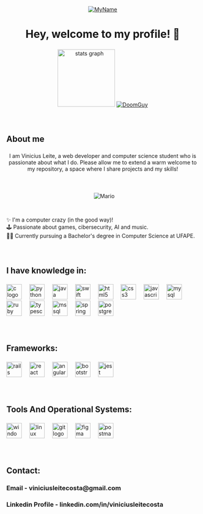 <p align="center">
  <a href="https://www.linkedin.com/in/viniciusleitecosta/">
    <img src="https://github-production-user-asset-6210df.s3.amazonaws.com/92338016/247196957-f68546c3-a627-4941-a3fe-14df030be983.gif" alt="MyName">
  </a>
</p>


<h1 align="center">Hey, welcome to my profile! 👋</h1>

###

<div align="center">
  
  <img src="https://github-readme-stats.vercel.app/api?username=ViniciusLeiteCosta&hide_title=false&hide_rank=false&show_icons=true&include_all_commits=true&count_private=true&disable_animations=false&theme=gotham&locale=en&hide_border=false&order=1" height="150" alt="stats graph"  />
  
 <a href="https://www.instagram.com/universe_symptom/">
    <img src="https://github.com/ViniciusLeiteCosta/ViniciusLeiteCosta/assets/92338016/73164547-ac6b-4fe0-937b-e7116870fd7a)" alt="DoomGuy">
  </a>

</div>

###

&nbsp;
&nbsp;
<h2 align="left">About me</h2>

###

<p align="center">I am Vinicius Leite, a web developer and computer science student who is passionate about what I do. Please allow me to extend a warm welcome to my repository, a space where I share projects and my skills!</p>

###

&nbsp;
&nbsp;
<p align="center">
    &nbsp;
    <img src="https://github.com/ViniciusLeiteCosta/ViniciusLeiteCosta/assets/92338016/2058db71-43bd-44f2-a2cf-249c98975ef6.gif" alt="Mario">
</p>

&nbsp;
&nbsp;
<p align="left">✨ I'm a computer crazy (in the good way)!<br>🕹️ Passionate about games, cibersecurity, AI and music. <br>👨‍💻 Currently pursuing a Bachelor's degree in Computer Science at UFAPE.</p>

###

&nbsp;
&nbsp;
<h2 align="left">I have knowledge in:</h2>

###

<div align="left">
  <img src="https://cdn.jsdelivr.net/gh/devicons/devicon/icons/c/c-original.svg" height="40" alt="c logo"  />
  <img width="12" />
  <img src="https://cdn.jsdelivr.net/gh/devicons/devicon/icons/python/python-original.svg" height="40" alt="python logo"  />
  <img width="12" />
  <img src="https://cdn.jsdelivr.net/gh/devicons/devicon/icons/java/java-original.svg" height="40" alt="java logo"  />
  <img width="12" />
  <img src="https://cdn.jsdelivr.net/gh/devicons/devicon/icons/swift/swift-original.svg" height="40" alt="swift logo"  />
  <img width="12" />
  <img src="https://cdn.jsdelivr.net/gh/devicons/devicon/icons/html5/html5-original.svg" height="40" alt="html5 logo"  />
  <img width="12" />
  <img src="https://cdn.jsdelivr.net/gh/devicons/devicon/icons/css3/css3-original.svg" height="40" alt="css3 logo"  />
  <img width="12" />
  <img src="https://cdn.jsdelivr.net/gh/devicons/devicon/icons/javascript/javascript-original.svg" height="40" alt="javascript logo"  />
  <img width="12" />
  <img src="https://cdn.jsdelivr.net/gh/devicons/devicon/icons/mysql/mysql-original.svg" height="40" alt="mysql logo"  />
  <img width="12" />
  <img src="https://cdn.jsdelivr.net/gh/devicons/devicon/icons/ruby/ruby-original.svg" height="40" alt="ruby logo"  />
  <img width="12" />
  <img src="https://cdn.jsdelivr.net/gh/devicons/devicon/icons/typescript/typescript-original.svg" height="40" alt="typescript logo"  />
  <img width="12" />
  <img src="https://www.svgrepo.com/show/303229/microsoft-sql-server-logo.svg" alt="mssql" height="40" />
  <img width="12" />
  <img src="https://cdn.jsdelivr.net/gh/devicons/devicon/icons/spring/spring-original.svg" height="40" alt="spring logo"  />
  <img width="12" />
  <img src="https://cdn.jsdelivr.net/gh/devicons/devicon/icons/postgresql/postgresql-original.svg" height="40" alt="postgresql logo"  />
</div>

###

&nbsp;
&nbsp;
<h2 align="left">Frameworks:</h2>

###

<div align="left">
  <img src="https://cdn.jsdelivr.net/gh/devicons/devicon/icons/rails/rails-original-wordmark.svg" height="40" alt="rails logo"  />
  <img width="12" />
  <img src="https://cdn.jsdelivr.net/gh/devicons/devicon/icons/react/react-original.svg" height="40" alt="react logo"  />
  <img width="12" />
  <img src="https://cdn.jsdelivr.net/gh/devicons/devicon/icons/angularjs/angularjs-original.svg" height="40" alt="angularjs logo"  />
  <img width="12" />
  <img src="https://cdn.jsdelivr.net/gh/devicons/devicon/icons/bootstrap/bootstrap-original.svg" height="40" alt="bootstrap logo"  />
  <img width="12" />
  <img src="https://cdn.jsdelivr.net/gh/devicons/devicon/icons/jest/jest-plain.svg" height="40" alt="jest logo"  />
</div>

###

&nbsp;
&nbsp;
<h2 align="left">Tools And Operational Systems:</h2>

###

<div align="left">
  <img src="https://cdn.jsdelivr.net/gh/devicons/devicon/icons/windows8/windows8-original.svg" height="40" alt="windows8 logo"  />
  <img width="12" />
  <img src="https://cdn.jsdelivr.net/gh/devicons/devicon/icons/linux/linux-original.svg" height="40" alt="linux logo"  />
  <img width="12" />
  <img src="https://cdn.jsdelivr.net/gh/devicons/devicon/icons/git/git-original.svg" height="40" alt="git logo"  />
  <img width="12" />
  <img src="https://cdn.jsdelivr.net/gh/devicons/devicon/icons/figma/figma-original.svg" height="40" alt="figma logo"  />
  <img width="12" />
  <img src="https://www.vectorlogo.zone/logos/getpostman/getpostman-icon.svg" alt="postman" width="40" height="40" /> 
</div>

###

&nbsp;
&nbsp;
<h2 align="left">Contact:</h2>
<h3 align="left">Email - viniciusleitecosta@gmail.com</h3>
<h3 align="left">Linkedin Profile - linkedin.com/in/viniciusleitecosta</h3>

###


